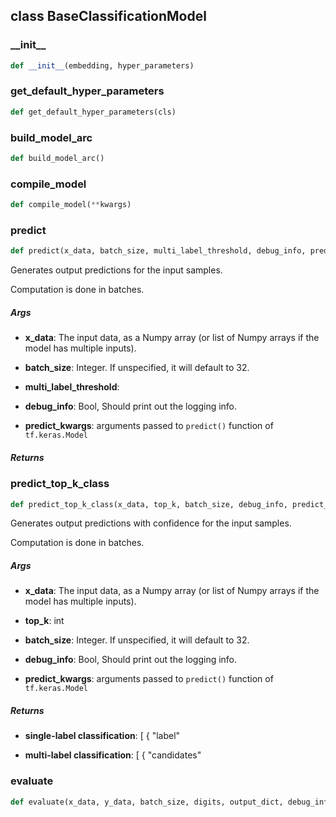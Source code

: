 ## class BaseClassificationModel
### \_\_init\_\_
```python
def __init__(embedding, hyper_parameters)
```

### get\_default\_hyper\_parameters
```python
def get_default_hyper_parameters(cls)
```

### build\_model\_arc
```python
def build_model_arc()
```

### compile\_model
```python
def compile_model(**kwargs)
```

### predict
```python
def predict(x_data, batch_size, multi_label_threshold, debug_info, predict_kwargs)
```
Generates output predictions for the input samples.

Computation is done in batches.
##### Args
* **x_data**: The input data, as a Numpy array (or list of Numpy arrays if the model has multiple inputs).

* **batch_size**: Integer. If unspecified, it will default to 32.

* **multi_label_threshold**: 

* **debug_info**: Bool, Should print out the logging info.

* **predict_kwargs**: arguments passed to ``predict()`` function of ``tf.keras.Model``

##### Returns

### predict\_top\_k\_class
```python
def predict_top_k_class(x_data, top_k, batch_size, debug_info, predict_kwargs)
```
Generates output predictions with confidence for the input samples.

Computation is done in batches.
##### Args
* **x_data**: The input data, as a Numpy array (or list of Numpy arrays if the model has multiple inputs).

* **top_k**: int

* **batch_size**: Integer. If unspecified, it will default to 32.

* **debug_info**: Bool, Should print out the logging info.

* **predict_kwargs**: arguments passed to ``predict()`` function of ``tf.keras.Model``

##### Returns
* **single-label classification**: [
    {
      "label"

* **multi-label classification**: [
    {
      "candidates"


### evaluate
```python
def evaluate(x_data, y_data, batch_size, digits, output_dict, debug_info)
```

